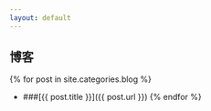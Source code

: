 ```yaml
---
layout: default
---
```


博客
--------------
{% for post in site.categories.blog %}
* ###[{{ post.title }}]({{ post.url }})
{% endfor %}